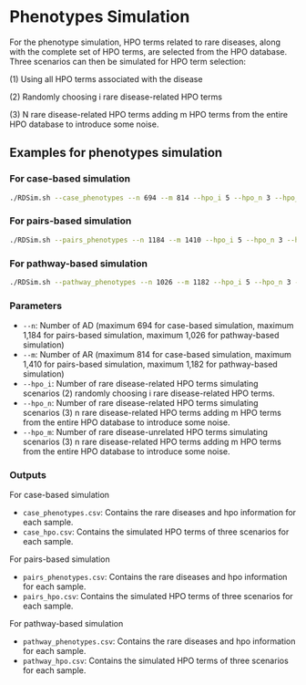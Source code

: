# Phenotypes Simulation
For the phenotype simulation, HPO terms related to rare diseases, along with the complete set of HPO terms, are selected from the HPO database. Three scenarios can then be simulated for HPO term selection: 

(1) Using all HPO terms associated with the disease

(2) Randomly choosing i rare disease-related HPO terms

(3) N rare disease-related HPO terms adding m HPO terms from the entire HPO database to introduce some noise.

## Examples for phenotypes simulation

### For case-based simulation
```bash
./RDSim.sh --case_phenotypes --n 694 --m 814 --hpo_i 5 --hpo_n 3 --hpo_m 2
```
### For pairs-based simulation
```bash
./RDSim.sh --pairs_phenotypes --n 1184 --m 1410 --hpo_i 5 --hpo_n 3 --hpo_m 2
```

### For pathway-based simulation
```bash
./RDSim.sh --pathway_phenotypes --n 1026 --m 1182 --hpo_i 5 --hpo_n 3 --hpo_m 2
```
### Parameters
- `--n`: Number of AD (maximum 694 for case-based simulation, maximum 1,184 for pairs-based simulation, maximum 1,026 for pathway-based simulation)
- `--m`: Number of AR (maximum 814 for case-based simulation, maximum 1,410 for pairs-based simulation, maximum 1,182 for pathway-based simulation)
- `--hpo_i`: Number of rare disease-related HPO terms simulating scenarios (2) randomly choosing i rare disease-related HPO terms.
- `--hpo_n`: Number of rare disease-related HPO terms simulating scenarios (3) n rare disease-related HPO terms adding m HPO terms from the entire HPO database to introduce some noise.
- `--hpo_m`: Number of rare disease-unrelated HPO terms simulating scenarios (3) n rare disease-related HPO terms adding m HPO terms from the entire HPO database to introduce some noise.

### Outputs
For case-based simulation
- `case_phenotypes.csv`: Contains the rare diseases and hpo information for each sample.
- `case_hpo.csv`: Contains the simulated HPO terms of three scenarios for each sample.

For pairs-based simulation
- `pairs_phenotypes.csv`: Contains the rare diseases and hpo information for each sample.
- `pairs_hpo.csv`: Contains the simulated HPO terms of three scenarios for each sample.

For pathway-based simulation
- `pathway_phenotypes.csv`: Contains the rare diseases and hpo information for each sample.
- `pathway_hpo.csv`: Contains the simulated HPO terms of three scenarios for each sample.
